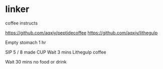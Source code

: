# linker
coffee instructs

https://github.com/aqxiy/peptidecoffee
https://github.com/aqxiy/lithegulp

Empty stomach 1 hr

SIP 5 / 8 made CUP
Wait 3 mins
Lithegulp coffee

Wait 30 mins no food or drink
